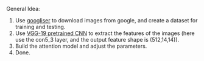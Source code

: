 General Idea:
1. Use [googliser](https://github.com/teracow/googliser) to download images from google, and create a dataset for training and testing.
2. Use [VGG-19 pretrained CNN](http://www.robots.ox.ac.uk/~vgg/research/very_deep/) to extract the features of the images (here use the con5_3 layer, and the output feature shape is (512,14,14)).
3. Build the attention model and adjust the parameters.
4. Done.
